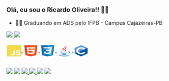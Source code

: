 ### Olá, eu sou o Ricardo Oliveira!! 🙋‍♂️

- 👨‍🎓 Graduando em ADS pelo IFPB - Campus Cajazeiras-PB

<div align="justify">
  <a href="https://github.com/RicardoOliveira89">
  <img height="155em" src="https://github-readme-stats.vercel.app/api?username=RicardoOliveira89&show_icons=true&theme=dark&include_all_commits=true&count_private=true"/>
  <img height="155em" src="https://github-readme-stats.vercel.app/api/top-langs/?username=RicardoOliveira&layout=compact&langs_count=7&theme=dark"/>
</div>
  
<div style="display: inline_block"><br>
  <img align="center" alt="Ricardo-Js" height="30" width="40" src="https://raw.githubusercontent.com/devicons/devicon/master/icons/javascript/javascript-plain.svg">
  <img align="center" alt="Ricardo-HTML" height="30" width="40" src="https://raw.githubusercontent.com/devicons/devicon/master/icons/html5/html5-original.svg">
  <img align="center" alt="Ricardo-CSS" height="30" width="40" src="https://raw.githubusercontent.com/devicons/devicon/master/icons/css3/css3-original.svg">
  <img align="center" alt="Ricardo-Java" height="30" width="40" src="https://raw.githubusercontent.com/devicons/devicon/master/icons/java/java-original.svg">
  <img align="center" alt="Ricardo-C" height="30" width="40" src="https://raw.githubusercontent.com/devicons/devicon/master/icons/c/c-original.svg">
  
</div>
  
  ##
  
<div> 
  
  <a href="https://www.linkedin.com/in/paulo-ricardo-oliveira-dos-santos-30374b11a/" target="_blank"><img src="https://img.shields.io/badge/-LinkedIn-%230077B5?style=for-the-badge&logo=linkedin&logoColor=white" target="_blank"></a> 
  <a href = "mailto:ricardooliveiradev@gmail.com"><img src="https://img.shields.io/badge/-Gmail-%23333?style=for-the-badge&logo=Gmail&logoColor=white" target="_blank"></a>
  <a href="https://api.whatsapp.com/send?phone=5583996377205&text=Ol%C3%A1,%20eu%20sou%20Ricardo%20Oliveira,%20deixe%20sua%20mensagem." target="_blank" class="float"><img src="https://img.shields.io/badge/-WhatsApp-E12B5?style=for-the-badge&logo=WhatsApp&logoColor=white">
   <a href="https://t.me/RicardoOliveira89" target="_blank" class="float"><img src="https://img.shields.io/badge/-Telegram-%230077B5?style=for-the-badge&logo=telegram&logoColor=white%22%20target=%22_blank%22">
  <a href="https://www.instagram.com/ricardo_oliveira_s/" target="_blank"><img src="https://img.shields.io/badge/-Instagram-%23E4405F?style=for-the-badge&logo=instagram&logoColor=white" target="_blank"></a>
 <a href="https://discord.com/channels/@me/721893845129756733" target="_blank"><img src="https://img.shields.io/badge/Discord-7289DA?style=for-the-badge&logo=discord&logoColor=white" target="_blank"></a> 
 
</div>
